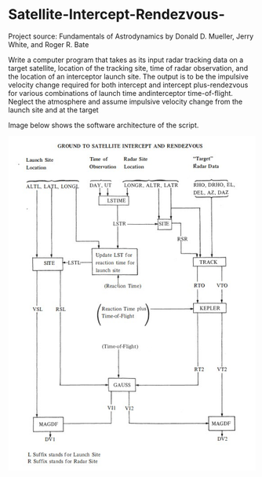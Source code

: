 # Satellite-Intercept-Rendezvous-

Project source: Fundamentals of Astrodynamics by Donald D. Mueller, Jerry White, and Roger R. Bate

Write a computer program that takes as its input radar tracking data on a target satellite, location of the tracking site, time of radar observation, and the location of an interceptor launch site. The output is to be the impulsive velocity change required for both intercept and intercept plus-rendezvous for various combinations of launch time andinterceptor time-of-flight. Neglect the atmosphere and assume impulsive velocity change from the launch site and at the target

Image below shows the software architecture of the script.

![alt text](blob/intercept_software_architecture.jpg?raw=true)
